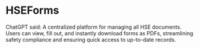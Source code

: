 # HSEForms
ChatGPT said: A centralized platform for managing all HSE documents. Users can view, fill out, and instantly download forms as PDFs, streamlining safety compliance and ensuring quick access to up-to-date records.
